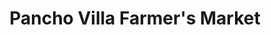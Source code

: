 ---
title: "Pancho Villa Farmer's Market"
url: /san-diego/pancho-villa-farmers-market/
shop: Supermarkt
---